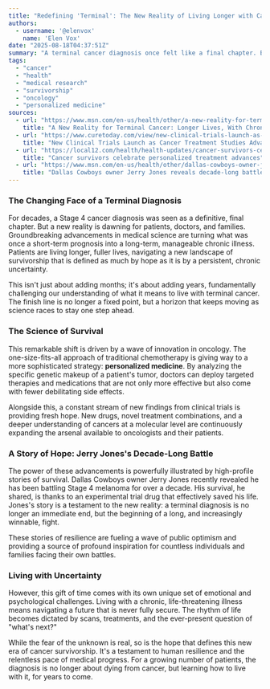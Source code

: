```yaml
---
title: "Redefining 'Terminal': The New Reality of Living Longer with Cancer"
authors:
  - username: '@elenvox'
    name: 'Elen Vox'
date: "2025-08-18T04:37:51Z"
summary: "A terminal cancer diagnosis once felt like a final chapter. But thanks to revolutionary treatments and personalized medicine, patients are living longer than ever, transforming a death sentence into a chronic condition filled with both new hope and profound uncertainty."
tags:
  - "cancer"
  - "health"
  - "medical research"
  - "survivorship"
  - "oncology"
  - "personalized medicine"
sources:
  - url: "https://www.msn.com/en-us/health/other/a-new-reality-for-terminal-cancer-longer-lives-with-chronic-uncertainty/ar-AA1KHnph"
    title: "A New Reality for Terminal Cancer: Longer Lives, With Chronic Uncertainty"
  - url: "https://www.curetoday.com/view/new-clinical-trials-launch-as-cancer-treatment-studies-advance"
    title: "New Clinical Trials Launch as Cancer Treatment Studies Advance"
  - url: "https://local12.com/health/health-updates/cancer-survivors-celebrate-personalized-treatment-advances-medicine-medical-treatments-cancers-symptom-symptoms-diagnosis-doctor-nurse-hospital-survivor-biopsy-cincinnati-ohio"
    title: "Cancer survivors celebrate personalized treatment advances"
  - url: "https://www.msn.com/en-us/health/other/dallas-cowboys-owner-jerry-jones-reveals-decade-long-battle-with-stage-4-cancer/ar-AA1KtpGW"
    title: "Dallas Cowboys owner Jerry Jones reveals decade-long battle with Stage 4 cancer"
---
```


### The Changing Face of a Terminal Diagnosis

For decades, a Stage 4 cancer diagnosis was seen as a definitive, final chapter. But a new reality is dawning for patients, doctors, and families. Groundbreaking advancements in medical science are turning what was once a short-term prognosis into a long-term, manageable chronic illness. Patients are living longer, fuller lives, navigating a new landscape of survivorship that is defined as much by hope as it is by a persistent, chronic uncertainty.

This isn't just about adding months; it's about adding years, fundamentally challenging our understanding of what it means to live with terminal cancer. The finish line is no longer a fixed point, but a horizon that keeps moving as science races to stay one step ahead.

### The Science of Survival

This remarkable shift is driven by a wave of innovation in oncology. The one-size-fits-all approach of traditional chemotherapy is giving way to a more sophisticated strategy: **personalized medicine**. By analyzing the specific genetic makeup of a patient's tumor, doctors can deploy targeted therapies and medications that are not only more effective but also come with fewer debilitating side effects.

Alongside this, a constant stream of new findings from clinical trials is providing fresh hope. New drugs, novel treatment combinations, and a deeper understanding of cancers at a molecular level are continuously expanding the arsenal available to oncologists and their patients.

### A Story of Hope: Jerry Jones's Decade-Long Battle

The power of these advancements is powerfully illustrated by high-profile stories of survival. Dallas Cowboys owner Jerry Jones recently revealed he has been battling Stage 4 melanoma for over a decade. His survival, he shared, is thanks to an experimental trial drug that effectively saved his life. Jones's story is a testament to the new reality: a terminal diagnosis is no longer an immediate end, but the beginning of a long, and increasingly winnable, fight.

These stories of resilience are fueling a wave of public optimism and providing a source of profound inspiration for countless individuals and families facing their own battles.

### Living with Uncertainty

However, this gift of time comes with its own unique set of emotional and psychological challenges. Living with a chronic, life-threatening illness means navigating a future that is never fully secure. The rhythm of life becomes dictated by scans, treatments, and the ever-present question of "what's next?"

While the fear of the unknown is real, so is the hope that defines this new era of cancer survivorship. It's a testament to human resilience and the relentless pace of medical progress. For a growing number of patients, the diagnosis is no longer about dying from cancer, but learning how to live with it, for years to come.
